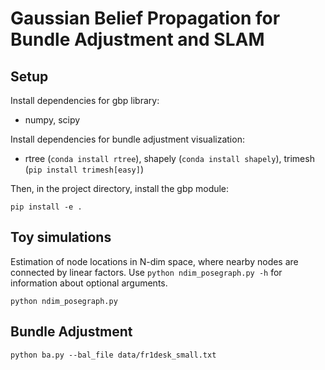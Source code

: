 # Gaussian Belief Propagation for Bundle Adjustment and SLAM

## Setup

Install dependencies for gbp library:

- numpy, scipy

Install dependencies for bundle adjustment visualization:

- rtree (`conda install rtree`), shapely (`conda install shapely`), trimesh (`pip install trimesh[easy]`)

Then, in the project directory, install the gbp module:

`pip install -e .`


## Toy simulations

Estimation of node locations in N-dim space, where nearby nodes are connected by linear factors. Use `python ndim_posegraph.py -h` for information about optional arguments. 

```
python ndim_posegraph.py
```

## Bundle Adjustment

```
python ba.py --bal_file data/fr1desk_small.txt
```

<!---
## SLAM

```
python slam.py --bal_file data/fr1desk.txt
```
-->